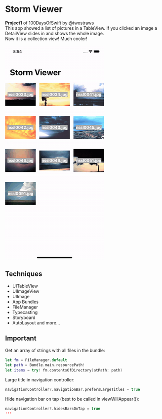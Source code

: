 # Storm Viewer
**Project1** of [100DaysOfSwift](https://www.hackingwithswift.com/100) by [@twostraws](https://github.com/twostraws)\
This app showed a list of pictures in a TableView. If you clicked an image a DetailView slides in and shows the whole image.<br>
Now it is a collection view! Much cooler!

![Storm Viewer Image](images/stormViewerC.gif "Storm Viewer")

## Techniques
- UITableView
- UIImageView
- UIImage
- App Bundles
- FileManager
- Typecasting
- Storyboard
- AutoLayout
and more...

## Important

Get an array of strings with all files in the bundle:
```swift
let fm = FileManager.default
let path = Bundle.main.resourcePath!
let items = try! fm.contentsOfDirectory(atPath: path)
```
Large title in navigation controller:
```swift
navigationController?.navigationBar.prefersLargeTitles = true
```
Hide navigation bar on tap (best to be called in viewWillAppear()):
```swift
navigationController?.hidesBarsOnTap = true
'''